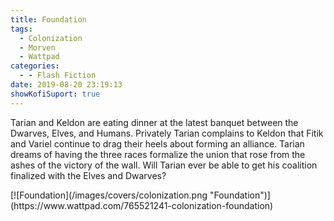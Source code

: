 ```yaml
---
title: Foundation
tags:
  - Colonization
  - Morven
  - Wattpad
categories:
  - - Flash Fiction
date: 2019-08-20 23:19:13
showKofiSuport: true
---
```


Tarian and Keldon are eating dinner at the latest banquet between the Dwarves, Elves, and Humans. Privately Tarian complains to Keldon that Fitik and Variel continue to drag their heels about forming an alliance.  Tarian dreams of having the three races formalize the union that rose from the ashes of the victory of the wall. Will Tarian ever be able to get his coalition finalized with the Elves and Dwarves?<!-- more -->
<div class="center">[![Foundation](/images/covers/colonization.png "Foundation")](https://www.wattpad.com/765521241-colonization-foundation)</div>